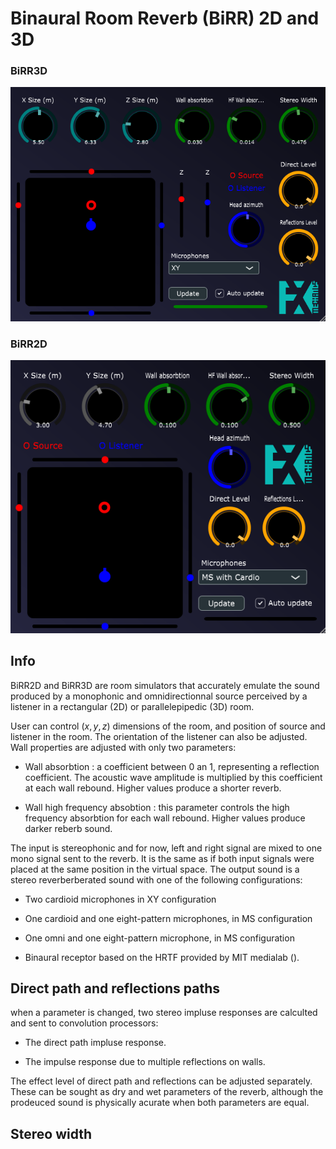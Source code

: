 # Binaural Room Reverb (BiRR) 2D and 3D

### BiRR3D
![image info](./doc/BiRR3D_screen.png)

### BiRR2D
![image info](./doc/BiRR2D_screen.png)

## Info

BiRR2D and BiRR3D are room simulators that accurately emulate the sound produced by a monophonic and omnidirectionnal source perceived by a listener in a rectangular (2D) or parallelepipedic (3D) room.

User can control $(x,y,z)$ dimensions of the room, and position of source and listener in the room. The orientation of the listener can also be adjusted. Wall properties are adjusted with only two parameters:

- Wall absorbtion : a coefficient between 0 an 1, representing a reflection coefficient. The acoustic wave amplitude is multiplied by this coefficient at each wall rebound. Higher values produce a shorter reverb.

- Wall high frequency absobtion : this parameter controls the high frequency absorbtion for each wall rebound. Higher values produce darker reberb sound.

The input is stereophonic and for now, left and right signal are mixed to one mono signal sent to the reverb. It is the same as if both input signals were placed at the same position in the virtual space. The output sound is a stereo reverberberated sound with one of the following configurations:

- Two cardioid microphones in XY configuration

- One cardioid and one eight-pattern microphones, in MS configuration

- One omni and one eight-pattern microphone, in MS configuration

- Binaural receptor based on the HRTF provided by MIT medialab ().

## Direct path and reflections paths

when a parameter is changed, two stereo impluse responses are calculted and sent to convolution processors:

- The direct path impluse response.

- The impulse response due to multiple reflections on walls.

The effect level of direct path and reflections can be adjusted separately. These can be sought as dry and wet parameters of the reverb, although the prodeuced sound is physically acurate when both parameters are equal.

## Stereo width

